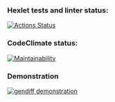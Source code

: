 ### Hexlet tests and linter status:
[![Actions Status](https://github.com/ikhanter/python-project-50/workflows/hexlet-check/badge.svg)](https://github.com/ikhanter/python-project-50/actions)

### CodeClimate status:
[![Maintainability](https://api.codeclimate.com/v1/badges/13a738a082e82c452efe/maintainability)](https://codeclimate.com/github/ikhanter/python-project-50/maintainability)


### Demonstration
[![gendiff demonstration](https://asciinema.org/a/5yQeRkEvygG8rZNydBJmHxliF.svg)](https://asciinema.org/a/5yQeRkEvygG8rZNydBJmHxliF)